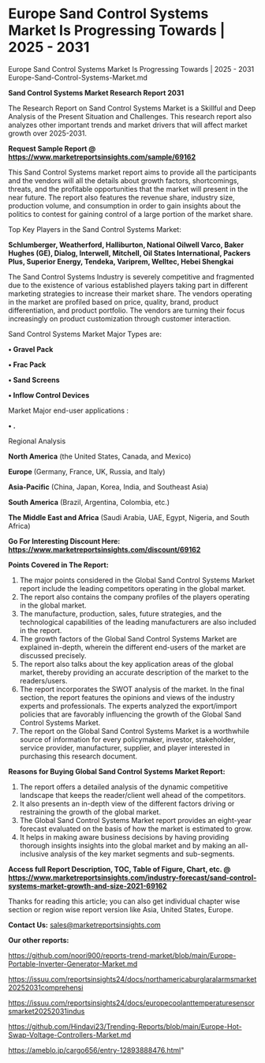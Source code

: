 # Europe Sand Control Systems Market Is Progressing Towards | 2025 - 2031
 Europe Sand Control Systems Market Is Progressing Towards | 2025 - 2031
Europe-Sand-Control-Systems-Market.md

<strong>Sand Control Systems Market Research Report 2031</strong>

The Research Report on Sand Control Systems Market is a Skillful and Deep Analysis of the Present Situation and Challenges. This research report also analyzes other important trends and market drivers that will affect market growth over 2025-2031.

<strong>Request Sample Report @ <a href=https://www.marketreportsinsights.com/sample/69162>https://www.marketreportsinsights.com/sample/69162</a></strong>

This Sand Control Systems market report aims to provide all the participants and the vendors will all the details about growth factors, shortcomings, threats, and the profitable opportunities that the market will present in the near future. The report also features the revenue share, industry size, production volume, and consumption in order to gain insights about the politics to contest for gaining control of a large portion of the market share.

Top Key Players in the Sand Control Systems Market:

<strong>Schlumberger, Weatherford, Halliburton, National Oilwell Varco, Baker Hughes (GE), Dialog, Interwell, Mitchell, Oil States International, Packers Plus, Superior Energy, Tendeka, Variprem, Welltec, Hebei Shengkai</strong>

The Sand Control Systems Industry is severely competitive and fragmented due to the existence of various established players taking part in different marketing strategies to increase their market share. The vendors operating in the market are profiled based on price, quality, brand, product differentiation, and product portfolio. The vendors are turning their focus increasingly on product customization through customer interaction.

Sand Control Systems Market Major Types are:

<strong>• Gravel Pack

• Frac Pack

• Sand Screens

• Inflow Control Devices</strong>

Market Major end-user applications :

<strong>• .</strong>

Regional Analysis

</u><strong><b>North America</b></strong> (the United States, Canada, and Mexico)

<strong><b>Europe </b></strong>(Germany, France, UK, Russia, and Italy)

<strong><b>Asia-Pacific</b></strong> (China, Japan, Korea, India, and Southeast Asia)

<strong><b>South America</b></strong> (Brazil, Argentina, Colombia, etc.)

<strong><b>The Middle East and Africa</b></strong> (Saudi Arabia, UAE, Egypt, Nigeria, and South Africa)

<strong>Go For Interesting Discount Here: <a href=https://www.marketreportsinsights.com/discount/69162>https://www.marketreportsinsights.com/discount/69162</a></strong>

<strong>Points Covered in The Report:</strong>
<ol>
  <li>The major points considered in the Global Sand Control Systems Market report include the leading competitors operating in the global market.</li>
  <li>The report also contains the company profiles of the players operating in the global market.</li>
  <li>The manufacture, production, sales, future strategies, and the technological capabilities of the leading manufacturers are also included in the report.</li>
  <li>The growth factors of the Global Sand Control Systems Market are explained in-depth, wherein the different end-users of the market are discussed precisely.</li>
  <li>The report also talks about the key application areas of the global market, thereby providing an accurate description of the market to the readers/users.</li>
  <li>The report incorporates the SWOT analysis of the market. In the final section, the report features the opinions and views of the industry experts and professionals. The experts analyzed the export/import policies that are favorably influencing the growth of the Global Sand Control Systems Market.</li>
  <li>The report on the Global Sand Control Systems Market is a worthwhile source of information for every policymaker, investor, stakeholder, service provider, manufacturer, supplier, and player interested in purchasing this research document.</li>
</ol>
<strong>Reasons for Buying Global Sand Control Systems Market Report:</strong>

<ol>
  <li>The report offers a detailed analysis of the dynamic competitive landscape that keeps the reader/client well ahead of the competitors.</li>
  <li>It also presents an in-depth view of the different factors driving or restraining the growth of the global market.</li>
  <li>The Global Sand Control Systems Market report provides an eight-year forecast evaluated on the basis of how the market is estimated to grow.</li>
  <li>It helps in making aware business decisions by having providing thorough insights insights into the global market and by making an all-inclusive analysis of the key market segments and sub-segments.</li>
</ol>
<strong>Access full Report Description, TOC, Table of Figure, Chart, etc. @ <a href=https://www.marketreportsinsights.com/industry-forecast/sand-control-systems-market-growth-and-size-2021-69162>https://www.marketreportsinsights.com/industry-forecast/sand-control-systems-market-growth-and-size-2021-69162</a></strong>


Thanks for reading this article; you can also get individual chapter wise section or region wise report version like Asia, United States, Europe.

<strong>Contact Us:</strong>
sales@marketreportsinsights.com

<strong>Our other reports:</strong>

<a href=https://github.com/noori900/reports-trend-market/blob/main/Europe-Portable-Inverter-Generator-Market.md>https://github.com/noori900/reports-trend-market/blob/main/Europe-Portable-Inverter-Generator-Market.md</a>

<a href=https://issuu.com/reportsinsights24/docs/northamericaburglaralarmsmarket20252031comprehensi>https://issuu.com/reportsinsights24/docs/northamericaburglaralarmsmarket20252031comprehensi</a>

<a href=https://issuu.com/reportsinsights24/docs/europecoolanttemperaturesensorsmarket20252031indus>https://issuu.com/reportsinsights24/docs/europecoolanttemperaturesensorsmarket20252031indus</a>

<a href=https://github.com/Hindavi23/Trending-Reports/blob/main/Europe-Hot-Swap-Voltage-Controllers-Market.md>https://github.com/Hindavi23/Trending-Reports/blob/main/Europe-Hot-Swap-Voltage-Controllers-Market.md</a>

<a href=https://ameblo.jp/cargo656/entry-12893888476.html>https://ameblo.jp/cargo656/entry-12893888476.html</a>"

